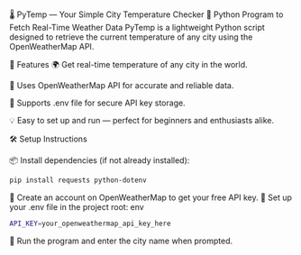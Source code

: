 🌡️ PyTemp — Your Simple City Temperature Checker
🐍 Python Program to Fetch Real-Time Weather Data
PyTemp is a lightweight Python script designed to retrieve the current temperature of any city using the OpenWeatherMap API.

🚀 Features
🌍 Get real-time temperature of any city in the world.

🧠 Uses OpenWeatherMap API for accurate and reliable data.

🔐 Supports .env file for secure API key storage.

💡 Easy to set up and run — perfect for beginners and enthusiasts alike.

🛠️ Setup Instructions

📦 Install dependencies (if not already installed):
```bash
pip install requests python-dotenv
```

📝 Create an account on OpenWeatherMap to get your free API key.
📁 Set up your .env file in the project root:
env
```bash
API_KEY=your_openweathermap_api_key_here
```

🧪 Run the program and enter the city name when prompted.
